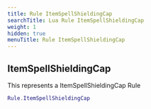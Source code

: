 ```yaml
---
title: Rule ItemSpellShieldingCap
searchTitle: Lua Rule ItemSpellShieldingCap
weight: 1
hidden: true
menuTitle: Rule ItemSpellShieldingCap
---
```

## ItemSpellShieldingCap

This represents a ItemSpellShieldingCap Rule
```lua
Rule.ItemSpellShieldingCap
```